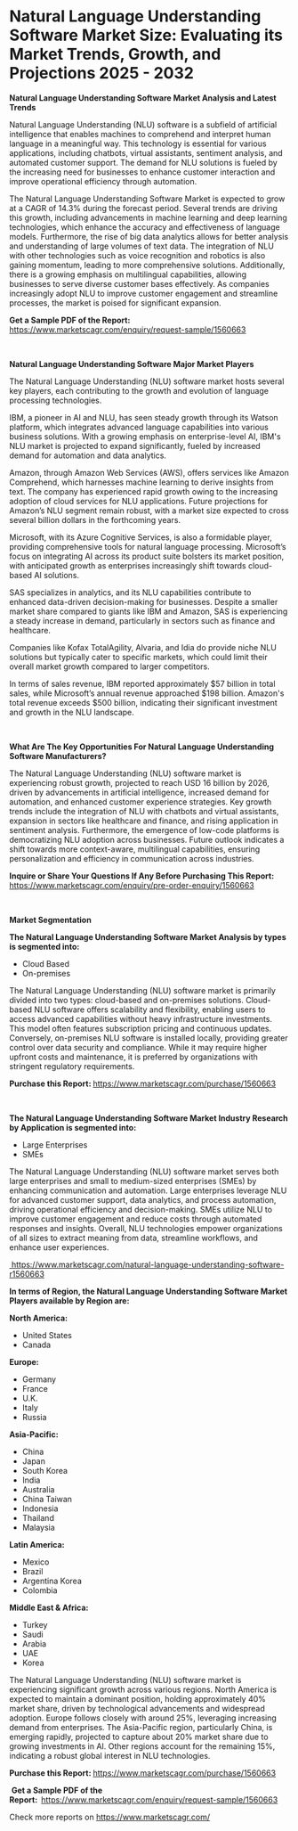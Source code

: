 <p><h1>Natural Language Understanding Software Market Size: Evaluating its Market Trends, Growth, and Projections 2025 - 2032</h1></p><p><strong>Natural Language Understanding Software Market Analysis and Latest Trends</strong></p>
<p><p>Natural Language Understanding (NLU) software is a subfield of artificial intelligence that enables machines to comprehend and interpret human language in a meaningful way. This technology is essential for various applications, including chatbots, virtual assistants, sentiment analysis, and automated customer support. The demand for NLU solutions is fueled by the increasing need for businesses to enhance customer interaction and improve operational efficiency through automation.</p><p>The Natural Language Understanding Software Market is expected to grow at a CAGR of 14.3% during the forecast period. Several trends are driving this growth, including advancements in machine learning and deep learning technologies, which enhance the accuracy and effectiveness of language models. Furthermore, the rise of big data analytics allows for better analysis and understanding of large volumes of text data. The integration of NLU with other technologies such as voice recognition and robotics is also gaining momentum, leading to more comprehensive solutions. Additionally, there is a growing emphasis on multilingual capabilities, allowing businesses to serve diverse customer bases effectively. As companies increasingly adopt NLU to improve customer engagement and streamline processes, the market is poised for significant expansion.</p></p>
<p><strong>Get a Sample PDF of the Report:&nbsp;</strong> <a href="https://www.marketscagr.com/enquiry/request-sample/1560663?utm_campaign=3098&utm_medium=2&utm_source=Github&utm_content=ia&utm_term=09032025&utm_id=natural-language-understanding-software">https://www.marketscagr.com/enquiry/request-sample/1560663</a></p>
<p>&nbsp;</p>
<p><strong>Natural Language Understanding Software Major Market Players</strong></p>
<p><p>The Natural Language Understanding (NLU) software market hosts several key players, each contributing to the growth and evolution of language processing technologies.</p><p>IBM, a pioneer in AI and NLU, has seen steady growth through its Watson platform, which integrates advanced language capabilities into various business solutions. With a growing emphasis on enterprise-level AI, IBM's NLU market is projected to expand significantly, fueled by increased demand for automation and data analytics.</p><p>Amazon, through Amazon Web Services (AWS), offers services like Amazon Comprehend, which harnesses machine learning to derive insights from text. The company has experienced rapid growth owing to the increasing adoption of cloud services for NLU applications. Future projections for Amazon’s NLU segment remain robust, with a market size expected to cross several billion dollars in the forthcoming years.</p><p>Microsoft, with its Azure Cognitive Services, is also a formidable player, providing comprehensive tools for natural language processing. Microsoft’s focus on integrating AI across its product suite bolsters its market position, with anticipated growth as enterprises increasingly shift towards cloud-based AI solutions.</p><p>SAS specializes in analytics, and its NLU capabilities contribute to enhanced data-driven decision-making for businesses. Despite a smaller market share compared to giants like IBM and Amazon, SAS is experiencing a steady increase in demand, particularly in sectors such as finance and healthcare.</p><p>Companies like Kofax TotalAgility, Alvaria, and Idia do provide niche NLU solutions but typically cater to specific markets, which could limit their overall market growth compared to larger competitors.</p><p>In terms of sales revenue, IBM reported approximately $57 billion in total sales, while Microsoft’s annual revenue approached $198 billion. Amazon's total revenue exceeds $500 billion, indicating their significant investment and growth in the NLU landscape.</p></p>
<p>&nbsp;</p>
<p><strong>What Are The Key Opportunities For Natural Language Understanding Software Manufacturers?</strong></p>
<p><p>The Natural Language Understanding (NLU) software market is experiencing robust growth, projected to reach USD 16 billion by 2026, driven by advancements in artificial intelligence, increased demand for automation, and enhanced customer experience strategies. Key growth trends include the integration of NLU with chatbots and virtual assistants, expansion in sectors like healthcare and finance, and rising application in sentiment analysis. Furthermore, the emergence of low-code platforms is democratizing NLU adoption across businesses. Future outlook indicates a shift towards more context-aware, multilingual capabilities, ensuring personalization and efficiency in communication across industries.</p></p>
<p><strong>Inquire or Share Your Questions If Any Before Purchasing This Report:</strong> <a href="https://www.marketscagr.com/enquiry/pre-order-enquiry/1560663?utm_campaign=3098&utm_medium=2&utm_source=Github&utm_content=ia&utm_term=09032025&utm_id=natural-language-understanding-software">https://www.marketscagr.com/enquiry/pre-order-enquiry/1560663</a></p>
<p>&nbsp;</p>
<p><strong>Market Segmentation</strong></p>
<p><strong>The Natural Language Understanding Software Market Analysis by types is segmented into:</strong></p>
<p><ul><li>Cloud Based</li><li>On-premises</li></ul></p>
<p><p>The Natural Language Understanding (NLU) software market is primarily divided into two types: cloud-based and on-premises solutions. Cloud-based NLU software offers scalability and flexibility, enabling users to access advanced capabilities without heavy infrastructure investments. This model often features subscription pricing and continuous updates. Conversely, on-premises NLU software is installed locally, providing greater control over data security and compliance. While it may require higher upfront costs and maintenance, it is preferred by organizations with stringent regulatory requirements.</p></p>
<p><strong>Purchase this Report:&nbsp;</strong><a href="https://www.marketscagr.com/purchase/1560663?utm_campaign=3098&utm_medium=2&utm_source=Github&utm_content=ia&utm_term=09032025&utm_id=natural-language-understanding-software">https://www.marketscagr.com/purchase/1560663</a></p>
<p>&nbsp;</p>
<p><strong>The Natural Language Understanding Software Market Industry Research by Application is segmented into:</strong></p>
<p><ul><li>Large Enterprises</li><li>SMEs</li></ul></p>
<p><p>The Natural Language Understanding (NLU) software market serves both large enterprises and small to medium-sized enterprises (SMEs) by enhancing communication and automation. Large enterprises leverage NLU for advanced customer support, data analytics, and process automation, driving operational efficiency and decision-making. SMEs utilize NLU to improve customer engagement and reduce costs through automated responses and insights. Overall, NLU technologies empower organizations of all sizes to extract meaning from data, streamline workflows, and enhance user experiences.</p></p>
<p><a href="https://www.marketscagr.com/natural-language-understanding-software-r1560663?utm_campaign=3098&utm_medium=2&utm_source=Github&utm_content=ia&utm_term=09032025&utm_id=natural-language-understanding-software">&nbsp;https://www.marketscagr.com/natural-language-understanding-software-r1560663</a></p>
<p><strong>In terms of Region, the Natural Language Understanding Software Market Players available by Region are:</strong></p>
<p>
    <p> <strong> North America: </strong>
        <ul>
            <li>United States</li>
            <li>Canada</li>
        </ul>
        </p> 
    <p> <strong> Europe: </strong>
        <ul>
            <li>Germany</li>
            <li>France</li>
            <li>U.K.</li>
            <li>Italy</li>
            <li>Russia</li>
        </ul>
        </p> 
    <p> <strong> Asia-Pacific: </strong>
        <ul>
            <li>China</li>
            <li>Japan</li>
            <li>South Korea</li>
            <li>India</li>
            <li>Australia</li>
            <li>China Taiwan</li>
            <li>Indonesia</li>
            <li>Thailand</li>
            <li>Malaysia</li>
        </ul>
        </p> 
    <p> <strong> Latin America: </strong>
        <ul>
            <li>Mexico</li>
            <li>Brazil</li>
            <li>Argentina Korea</li>
            <li>Colombia</li>
        </ul>
        </p> 
    <p> <strong> Middle East & Africa: </strong>
        <ul>
            <li>Turkey</li>
            <li>Saudi</li>
            <li>Arabia</li>
            <li>UAE</li>
            <li>Korea</li>
        </ul>
    </p>
    </p>
<p><p>The Natural Language Understanding (NLU) software market is experiencing significant growth across various regions. North America is expected to maintain a dominant position, holding approximately 40% market share, driven by technological advancements and widespread adoption. Europe follows closely with around 25%, leveraging increasing demand from enterprises. The Asia-Pacific region, particularly China, is emerging rapidly, projected to capture about 20% market share due to growing investments in AI. Other regions account for the remaining 15%, indicating a robust global interest in NLU technologies.</p></p>
<p><strong>Purchase this Report: </strong><a href="https://www.marketscagr.com/purchase/1560663?utm_campaign=3098&utm_medium=2&utm_source=Github&utm_content=ia&utm_term=09032025&utm_id=natural-language-understanding-software">https://www.marketscagr.com/purchase/1560663</a></p>
<p>&nbsp;<strong>Get a Sample PDF of the Report:&nbsp;&nbsp;</strong><a href="https://www.marketscagr.com/enquiry/request-sample/1560663?utm_campaign=3098&utm_medium=2&utm_source=Github&utm_content=ia&utm_term=09032025&utm_id=natural-language-understanding-software">https://www.marketscagr.com/enquiry/request-sample/1560663</a></p>
<p><strong></strong></p>
<p>Check more reports on <a href="https://www.marketscagr.com/?utm_campaign=3098&utm_medium=2&utm_source=Github&utm_content=ia&utm_term=09032025&utm_id=natural-language-understanding-software">https://www.marketscagr.com/</a></p>